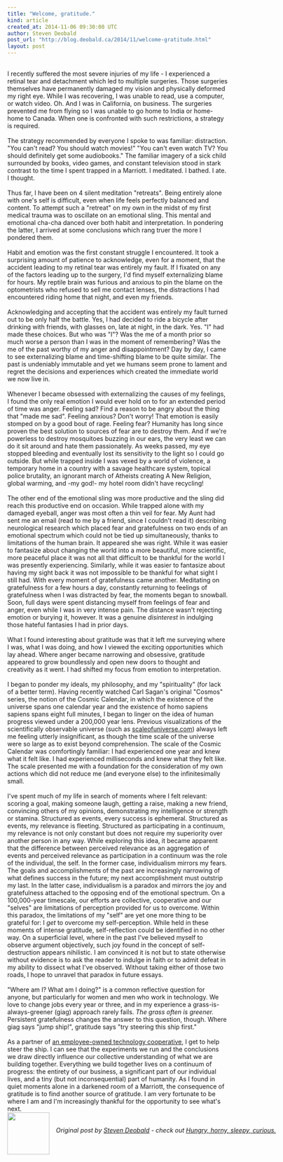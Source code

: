 ```yaml
---
title: "Welcome, gratitude."
kind: article
created_at: 2014-11-06 09:30:00 UTC
author: Steven Deobald
post_url: "http://blog.deobald.ca/2014/11/welcome-gratitude.html"
layout: post
---
```

<div dir="ltr" style="text-align: left;" trbidi="on"><br />I recently suffered the most severe injuries of my life - I experienced a retinal tear and detachment which led to multiple surgeries. Those surgeries themselves have permanently damaged my vision and physically deformed my right eye. While I was recovering, I was unable to read, use a computer, or watch video. Oh. And I was in California, on business. The surgeries prevented me from flying so I was unable to go home to India or home-home to Canada. When one is confronted with such restrictions, a strategy is required.<br /><br />The strategy recommended by everyone I spoke to was familiar: distraction. "You can't read? You should watch movies!" "You can't even watch TV? You should definitely get some audiobooks." The familiar imagery of a sick child surrounded by books, video games, and constant television stood in stark contrast to the time I spent trapped in a Marriott. I meditated. I bathed. I ate. I thought.<br /><br />Thus far, I have been on 4 silent meditation "retreats". Being entirely alone with one's self is difficult, even when life feels perfectly balanced and content. To attempt such a "retreat" on my own in the midst of my first medical trauma was to oscillate on an emotional sling. This mental and emotional cha-cha danced over both habit and interpretation. In pondering the latter, I arrived at some conclusions which rang truer the more I pondered them.<br /><br />Habit and emotion was the first constant struggle I encountered. It took a surprising amount of patience to acknowledge, even for a moment, that the accident leading to my retinal tear was entirely my fault. If I fixated on any of the factors leading up to the surgery, I'd find myself externalizing blame for hours. My reptile brain was furious and anxious to pin the blame on the optometrists who refused to sell me contact lenses, the distractions I had encountered riding home that night, and even my friends.<br /><br />Acknowledging and accepting that the accident was entirely my fault turned out to be only half the battle. Yes, I had decided to ride a bicycle after drinking with friends, with glasses on, late at night, in the dark. Yes. "I" had made these choices. But who was "I"? Was the me of a month prior so much worse a person than I was in the moment of remembering? Was the me of the past worthy of my anger and disappointment? Day by day, I came to see externalizing blame and time-shifting blame to be quite similar. The past is undeniably immutable and yet we humans seem prone to lament and regret the decisions and experiences which created the immediate world we now live in.<br /><br />Whenever I became obsessed with externalizing the causes of my feelings, I found the only real emotion I would ever hold on to for an extended period of time was anger. Feeling sad? Find a reason to be angry about the thing that "made me sad". Feeling anxious? Don't worry! That emotion is easily stomped on by a good bout of rage. Feeling fear? Humanity has long since proven the best solution to sources of fear are to destroy them. And if we're powerless to destroy mosquitoes buzzing in our ears, the very least we can do it sit around and hate them passionately. As weeks passed, my eye stopped bleeding and eventually lost its sensitivity to the light so I could go outside. But while trapped inside I was vexed by a world of violence, a temporary home in a country with a savage healthcare system, topical police brutality, an ignorant march of Atheists creating A New Religion, global warming, and -my god!- my hotel room didn't have recycling!<br /><br />The other end of the emotional sling was more productive and the sling did reach this productive end on occasion. While trapped alone with my damaged eyeball, anger was most often a thin veil for fear. My Aunt had sent me an email (read to me by a friend, since I couldn't read it) describing neurological research which placed fear and gratefulness on two ends of an emotional spectrum which could not be tied up simultaneously, thanks to limitations of the human brain. It appeared she was right. While it was easier to fantasize about changing the world into a more beautiful, more scientific, more peaceful place it was not all that difficult to be thankful for the world I was presently experiencing. Similarly, while it was easier to fantasize about having my sight back it was not impossible to be thankful for what sight I still had. With every moment of gratefulness came another. Meditating on gratefulness for a few hours a day, constantly returning to feelings of gratefulness when I was distracted by fear, the moments began to snowball. Soon, full days were spent distancing myself from feelings of fear and anger, even while I was in very intense pain. The distance wasn't rejecting emotion or burying it, however. It was a genuine <i>disinterest</i> in indulging those hateful fantasies I had in prior days.<br /><br />What I found interesting about gratitude was that it left me surveying where I was, what I was doing, and how I viewed the exciting opportunities which lay ahead. Where anger became narrowing and obsessive, gratitude appeared to grow boundlessly and open new doors to thought and creativity as it went. I had shifted my focus from emotion to interpretation.<br /><br />I began to ponder my ideals, my philosophy, and my "spirituality" (for lack of a better term). Having recently watched Carl Sagan's original "Cosmos" series, the notion of the Cosmic Calendar, in which the existence of the universe spans one calendar year and the existence of homo sapiens sapiens spans eight full minutes, I began to linger on the idea of human progress viewed under a 200,000 year lens. Previous visualizations of the scientifically observable universe (such as <a href="http://scaleofuniverse.com/">scaleofuniverse.com</a>) always left me feeling utterly insignificant, as though the time scale of the universe were so large as to exist beyond comprehension. The scale of the Cosmic Calendar was comfortingly familiar: I had experienced one year and knew what it felt like. I had experienced milliseconds and knew what they felt like. The scale presented me with a foundation for the consideration of my own actions which did not reduce me (and everyone else) to the infinitesimally small.<br /><br />I've spent much of my life in search of moments where I felt relevant: scoring a goal, making someone laugh, getting a raise, making a new friend, convincing others of my opinions, demonstrating my intelligence or strength or stamina. Structured as events, every success is ephemeral. Structured as events, my relevance is fleeting. Structured as participating in a continuum, my relevance is not only constant but does not require my superiority over another person in any way. While exploring this idea, it became apparent that the difference between perceived relevance as an aggregation of events and perceived relevance as participation in a continuum was the role of the individual, the self. In the former case, individualism mirrors my fears. The goals and accomplishments of the past are increasingly narrowing of what defines success in the future; my next accomplishment must outstrip my last. In the latter case, individualism is a paradox and mirrors the joy and gratefulness attached to the opposing end of the emotional spectrum. On a 100,000-year timescale, our efforts are collective, cooperative and our "selves" are limitations of perception provided for us to overcome. Within this paradox, the limitations of my "self" are yet one more thing to be grateful for: I <i>get</i> to overcome my self-perception. While held in these moments of intense gratitude, self-reflection could be identified in no other way. On a superficial level, where in the past I've believed myself to observe argument objectively, such joy found in the concept of self-destruction appears nihilistic. I am convinced it is not but to state otherwise without evidence is to ask the reader to indulge in faith or to admit defeat in my ability to dissect what I've observed. Without taking either of those two roads, I hope to unravel that paradox in future essays.<br /><br />"Where am I? What am I doing?" is a common reflective question for anyone, but particularly for women and men who work in technology. We love to change jobs every year or three, and in my experience a grass-is-always-greener (giag) approach rarely fails. <i>The grass often is greener.</i> Persistent gratefulness changes the answer to this question, though. Where giag says "jump ship!", gratitude says "try steering this ship first."<br /><br />As a partner of <a href="http://www.nilenso.com/" target="_blank">an employee-owned technology cooperative</a>, I get to help steer the ship. I can see that the experiments we run and the conclusions we draw directly influence our collective understanding of what we are building together. Everything we build together lives on a continuum of progress: the entirety of our business, a significant part of our individual lives, and a tiny (but not inconsequential) part of humanity. As I found in quiet moments alone in a darkened room of a Marriott, the consequence of gratitude is to find another source of gratitude. I am very fortunate to be where I am and I'm increasingly thankful for the opportunity to see what's next.</div>
<div class="author">
  <img src="http://nilenso.com/images/alumni/steven.webp" style="width: 96px; height: 96;">
  <span style="position: absolute; padding: 32px 15px;">
    <i>Original post by <a href="http://twitter.com/deobald">Steven Deobald</a> - check out <a href="http://blog.deobald.ca/">Hungry, horny, sleepy, curious.</a></i>
  </span>
</div>
